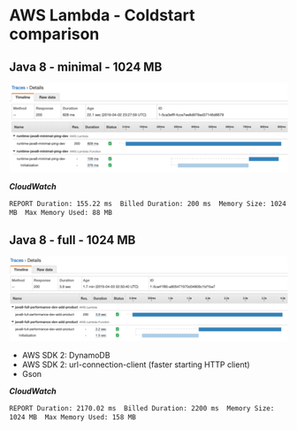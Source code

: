 # AWS Lambda - Coldstart comparison

## Java 8 - minimal - 1024 MB
![Java 8 - minimal ](./images/java8-minimal-xray.png)

**_CloudWatch_**
```
REPORT Duration: 155.22 ms  Billed Duration: 200 ms  Memory Size: 1024 MB  Max Memory Used: 88 MB
```

## Java 8 - full - 1024 MB

![Java 8 - minimal ](./images/java8-full-xray.png)

- AWS SDK 2: DynamoDB
- AWS SDK 2: url-connection-client (faster starting HTTP client)
- Gson

**_CloudWatch_**

```
REPORT Duration: 2170.02 ms  Billed Duration: 2200 ms  Memory Size: 1024 MB  Max Memory Used: 158 MB	
```

